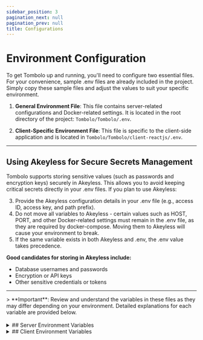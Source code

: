 ```yaml
---
sidebar_position: 3
pagination_next: null
pagination_prev: null
title: Configurations
---
```


# Environment Configuration

To get Tombolo up and running, you'll need to configure two essential files. For your convenience, sample .env files are already included in the project. Simply copy these sample files and adjust the values to suit your specific environment.

1. **General Environment File**:
   This file contains server-related configurations and Docker-related settings. It is located in the root directory of the project: `Tombolo/Tombolo/.env`.

2. **Client-Specific Environment File**:
   This file is specific to the client-side application and is located in `Tombolo/Tombolo/client-reactjs/.env`.

---

## Using Akeyless for Secure Secrets Management

Tombolo supports storing sensitive values (such as passwords and encryption keys) securely in Akeyless. This allows you to avoid keeping critical secrets directly in your .env files. If you plan to use Akeyless:

3. Provide the Akeyless configuration details in your .env file (e.g., access ID, access key, and path prefix).
4. Do not move all variables to Akeyless - certain values such as HOST, PORT, and other Docker-related settings must remain in the .env file, as they are required by docker-compose. Moving them to Akeyless will cause your environment to break.
5. If the same variable exists in both Akeyless and .env, the .env value takes precedence.

**Good candidates for storing in Akeyless include:**

- Database usernames and passwords
- Encryption or API keys
- Other sensitive credentials or tokens

---

<div class="important_block">
> **Important**: Review and understand the variables in these files as they may differ depending on your environment. Detailed explanations for each variable are provided below.
</div>

<!-- Force a line break -->
<br/>

<div class="custom_details_component">
<details class="env_config-details">
<summary>
## Server Environment Variables
</summary>

Below are the server and Docker-related configuration variables for Tombolo. These variables are also referenced in the Docker Compose file. Each one is explained with its purpose and usage.

### 1. Instance Configuration

- **INSTANCE_NAME**
  This variable is used to give a unique name to the instance of the Tombolo application.
  _Example:_ `tombolo_dev_1`

- **NODE_ENV**
  Defines the environment type in which Tombolo will run. It can either be set to `development` or `production`.
  _Example:_ `development`

- **NODE_LOG_LEVEL**
  The logging level for the Node.js server. Options include `error`, `warn`, `info`, `http`, `verbose`, `debug`, and `silly`. For more information on configuring logging with Winston, refer to the [Winston Configuration](https://github.com/winstonjs/winston).
  _Example:_ `http`

---

### 2. Host, Port, and Web URL Configuration

- **HOSTNAME**
  This defines the hostname that Tombolo will use. Typically, `localhost` is used for local development, but in a production setup, this could be a domain name or an IP address where the Tombolo server is hosted.
  _Example:_ `localhost`

- **SERVER_PORT**
  Specifies the port on which the backend server will run. This is the port that handles API requests and communications between the frontend and backend.
  _Example:_ `3001`

- **HTTP_PORT**
  This port is dedicated to the frontend interface of Tombolo. When running locally, the frontend will be accessible through this port.
  _Example:_ `3000`

- **HTTPS_PORT**
  Port used for secure HTTP traffic (HTTPS). If SSL/TLS isn't configured or required for your local setup, this setting can be ignored.
  _Example:_ `443`

- **WEB_URL**
  URL to access Tombolo's web interface. It is composed of the hostname and HTTP port. In production, this would be a FQDN.
  _Example:_ `http://localhost:3000/`

---

### 3. SSL Certificate Configuration (Nginx)

These configurations are required if you're using SSL/TLS. Ignore if not using SSL.

- **CERT_PATH**
  Specifies the directory path where SSL certificates are stored. This path is referenced by Nginx.
  _Example:_ `/certs`

- **CERTIFICATE_NAME**
  The file name of your SSL certificate.
  _Example:_ `my_certificate.pem`

- **CERTIFICATE_KEY**
  The file name of the SSL certificate's private key.
  _Example:_ `my_certificate_key.pem`

---

### 4. Database Configuration

- **MYSQL_SSL_ENABLED**
  Determines whether SSL is enabled for the MySQL connection. Set this to `true` in production environment.
  _Example:_ `false`

- **DB_USERNAME**
  Provide a non-root database username.
  **Do not use `root`** – this is a reserved system user in MySQL
  _Example:_ `dbUser`

- **DB_PASSWORD**
  The password associated with the MySQL username.
  _Example:_ `dbPassword`

- **DB_PORT**
  The port used for MySQL communication. The default MySQL port is `3306`, but this may differ based on your environment.
  _Example:_ `3306`

- **DB_NAME**
  The name of the MySQL database used by Tombolo.
  _Example:_ `tombolo`

- **DB_HOSTNAME**
  The host of the MySQL database, typically `localhost` for local setups. For Docker, use the service name `mysql_db`.
  _Example:_ `localhost`

---

### 5. Authentication and Authorization Configuration

Tombolo offers two authentication methods: traditional authentication and Azure AD. By default, traditional authentication is enabled and is required for your ownership account. Regardless of whether you use Azure AD for authentication, the following three variables must be provided.

To generate these secret tokens, you can use the following bash command:
`openssl rand -base64 32`

- **JWT_SECRET**
  Avoid using predictable or short keys. Use a strong, random secret key generated by a secure method (such as using a cryptographically secure random generator)

- **JWT_REFRESH_SECRET**
  Same as JWT secret the Refresh Secret must be unpredictable and long.

- **CSRF_SECRET**
  This token is used by the application to protect against Cross-Site Request Forgery (CSRF) attacks. It must be a strong, unique value to ensure the integrity of requests and prevent unauthorized actions from malicious sources.

---

### 6. OAuth 2.0 (Azure) Configuration

<div class="important_block">
> **Important**: Azure AD authentication is optional, and you are not required to set Azure configuration variables
</div>

The first step to using Microsoft Entra ID for authentication is to register an application in Azure. Once registered, you will receive a Client ID and Tenant ID, which are crucial for this to work. You can also configure a redirect URI, which is a URL to be routed to when a user is authenticated.

- **TENANT_ID**
  The tenant ID from Azure AD. You obtain this after registering your application in Azure AD.
  _Example:_ `your_tenant_id`

- **CLIENT_ID**
  The client ID from Azure AD. You obtain this after registering your application in Azure AD.
  _Example:_ `your_client_id`

- **CLIENT_SECRET**
  The client secret from Azure AD. You obtain this after registering your application in Azure AD.
  _Example:_ `your_client_secret`

- **REDIRECT_URI**
  The redirect URI from Azure AD. You obtain this after registering your application in Azure AD.
  _Example:_ `http://localhost:3000`

---

### 7. Email Configuration

Tombolo does not include a built-in SMTP server. To enable email functionality (e.g., notifications), you will need to configure an external SMTP server:

Some services we recommend are: [SendGrid](https://sendgrid.com/), [Mailgun](https://www.mailgun.com/), [Azure ACS](https://azure.microsoft.com/en-us/products/communication-services) and [Brevo](https://www.brevo.com/)

- **EMAIL_SMTP_HOST**
  The SMTP host for sending emails.

  _Example:_ `smtp.mailserver.com`

- **EMAIL_PORT**
  The port number for the SMTP server.

  _Example:_ `25`

- **EMAIL_SENDER**
  The default sender email address.

  _Example:_ `donotreply@tombolo.com`

- **EMAIL_USER (optional)**
  The SMTP auth username.

  _Example:_ `testuser1`

- **EMAIL_PASS (optional)**
  The SMTP auth password.

---

### 8. Security Configuration

- **ENCRYPTION_KEY**
  This key is used for hashing, encryption, and decryption operations within Tombolo. You can generate this key using OpenSSL:
  `openssl rand -base64 32`

---

### 9. Integration-Specific Configuration

If you have any integrations enabled and they have environment variables, they can be added to this configuration file as well. There is a placeholder section for those integration-specific variables. Please add them there.

### 10. Test Configuration

- **RATE_LIMIT_REQUEST_MAX**
  The amount of requests per 15 minutes that will rate limit a user.

  _Example:_ `400`

---

- **TEST_MODE**
  This should only be set to true if end to end tests are being executed.

  _Example:_ `false`

---

</details>
</div>

<div class="custom_details_component">
<details>
<summary>
## Client Environment Variables
</summary>

### Development Configuration

- **PORT**
  Defines the port on which the front-end React application will run.
  _Example:_ `3000`

- **VITE_PROXY_URL**
  Specifies the proxy URL for the React application, typically used to proxy API requests during development.
  _Example:_ `http://localhost:3001`

### Authentication Configuration

- **VITE_AUTH_METHODS**
  Specifies the authentication method to be used by the application. Available options are `traditional` and `azure`. For more details, refer to the `APP_AUTH_METHOD` variable in the server configuration. These values should be entered in a CSV format. You can use any combination of methods, but at least one must always be present to be able to authenticate to the application.

  _Example:_ `traditional,azure`

### Azure Configuration (only if using Azure AD for authentication)

<div class="important_block">
> **Important**: Azure AD authentication is optional, and you are not required to set Azure configuration variables
</div>

- **VITE_AZURE_CLIENT_ID**
  The client ID for Azure AD authentication.
  _Example:_ `your-azure-client-id`

- **VITE_AZURE_TENANT_ID**
  The tenant ID for Azure AD authentication.
  _Example:_ `your-azure-tenant-id`

- **VITE_AZURE_REDIRECT_URI**
  The URL Azure will redirect the user to after successful authentication. This must also be configured in Azure when registering the app.
  _Example:_ `http://localhost:3001/auth/callback`

- **VITE_AZURE_API_TOKEN_SCOPE**
  The API token scope for Azure AD authentication.
  _Example:_ `api://your-api-id/.default`

### App Version

- **VITE_VERSION**
  The version of the application, typically derived from the package version.
  _Example:_ `$npm_package_version`

</details>
</div>
